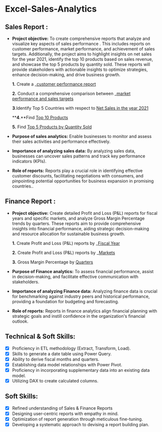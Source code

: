 # Excel-Sales-Analytics
## Sales Report :

- **Project objective:**
 To create comprehensive reports that analyze and visualize key aspects of sales performance . This includes reports on customer performance, market performance, and achievement of sales targets. Additionally, the project aims to highlight insights on net sales for the year 2021, identify the top 10 products based on sales revenue, and showcase the top 5 products by quantity sold. These reports will provide stakeholders with actionable insights to optimize strategies, enhance decision-making, and drive business growth.

    **1.** Create a _[customer performance report](https://github.com/suruthi-2596/Excel-Sales-Analytics/blob/main/Customer%20Performance%20Report.pdf)

  **2.** Conduct a comprehensive comparison between _[market performance and sales targets](https://github.com/suruthi-2596/Excel-Sales-Analytics/blob/main/Market%20Performance%20Vs%20Target.pdf)
  
  **3**.Identify Top 5 Countries with respect to [Net Sales in the year 2021](https://github.com/suruthi-2596/Excel-Sales-Analytics/blob/main/Top%205%20Countries%20by%20Net%20Sales%202021.pdf)
  
  ****4**.**Find [Top 10 Products ](https://github.com/suruthi-2596/Excel-Sales-Analytics/blob/main/Top%2010%20Products%20Report.pdf)
  
  ****5**.** Find [Top 5 Products by Quantity Sold](https://github.com/suruthi-2596/Excel-Sales-Analytics/blob/main/Top%205%20Products%20by%20Quantity%20Sold.pdf)

- **Purpose of sales analytics:** Enable businesses to monitor and assess their sales activities and performance effectively.

- **Importance of analyzing sales data:** By analyzing sales data, businesses can uncover sales patterns and track key performance indicators (KPIs).

- **Role of reports:** Reports play a crucial role in identifying effective customer discounts, facilitating negotiations with consumers, and pinpointing potential opportunities for business expansion in promising countries..


## Finance Report :

- **Project objective:**
  Create detailed Profit and Loss (P&L) reports for fiscal years and specific markets, and analyze Gross Margin Percentage trends by quarters. These reports aim to provide comprehensive insights into financial performance, aiding strategic decision-making and resource allocation for sustainable business growth.

    **1.** Create Profit and Loss (P&L) reports by _[Fiscal Year](https://github.com/suruthi-2596/Excel-Sales-Analytics/blob/main/P%26L%20by%20Fiscal%20Year.pdf)

   **2.** Create Profit and Loss (P&L) reports by _[Markets](https://github.com/suruthi-2596/Excel-Sales-Analytics/blob/main/P%26L%20By%20Markets.pdf)

   **3.** Gross Margin Percentage by [Quarters](https://github.com/suruthi-2596/Excel-Sales-Analytics/blob/main/GM%25%20by%20Quarters.pdf)

- **Purpose of Finance analytics:** To assess financial performance, assist in decision-making, and facilitate effective communication with stakeholders.

- **Importance of analyzing Finance data:** Analyzing finance data is crucial for benchmarking against industry peers and historical performance, providing a foundation for budgeting and forecasting.

- **Role of reports:** Reports in finance analytics align financial planning with strategic goals and instill confidence in the organization's financial outlook.


## Technical & Soft Skills:
- [x]	Proficiency in ETL methodology (Extract, Transform, Load).
- [x]	Skills to generate a date table using Power Query.
- [x]	Ability to derive fiscal months and quarters.
- [x]	Establishing data model relationships with Power Pivot.
- [x]	Proficiency in incorporating supplementary data into an existing data model.
- [x]	Utilizing DAX to create calculated columns.

## Soft Skills:
- [x]	Refined understanding of Sales & Finance Reports
- [x]	Designing user-centric reports with empathy in mind.
- [x]	Optimization of report generation through meticulous fine-tuning.
- [x]	Developing a systematic approach to devising a report building plan.
